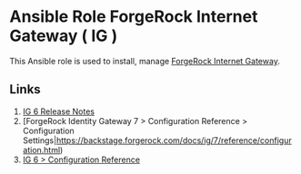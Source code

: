# Ansible Role ForgeRock Internet Gateway ( IG )

This Ansible role is used to install, manage [ForgeRock Internet Gateway](https://www.forgerock.com/platform/identity-gateway).


## Links

1. [IG 6 Release Notes](https://backstage.forgerock.com/docs/ig/6/release-notes/)
2. [ForgeRock Identity Gateway 7 > Configuration Reference > Configuration Settings|https://backstage.forgerock.com/docs/ig/7/reference/configuration.html)
3. [IG 6 > Configuration Reference](https://backstage.forgerock.com/docs/ig/6/reference/index.html)